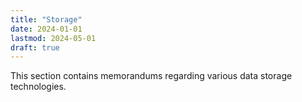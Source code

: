 ```yaml
---
title: "Storage"
date: 2024-01-01
lastmod: 2024-05-01
draft: true
---
```


This section contains memorandums regarding various data storage technologies.